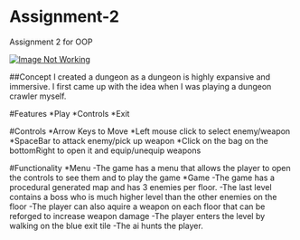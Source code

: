 # Assignment-2
Assignment 2 for OOP

[![Image Not Working](https://www.youtube.com/watch?v=_FNaDPkr68Q)](https://www.youtube.com/watch?v=FNaDPkr68Q)

##Concept
I created a dungeon as a dungeon is highly expansive and immersive.
I first came up with the idea when I was playing a dungeon crawler myself.

#Features
*Play
*Controls
*Exit

#Controls
*Arrow Keys to Move
*Left mouse click to select enemy/weapon
*SpaceBar to attack enemy/pick up weapon
*Click on the bag on the bottomRight to open it and equip/unequip weapons

#Functionality
*Menu
-The game has a menu that allows the player to open the controls to see them and to play the game
*Game
-The game has a procedural generated map and has 3 enemies per floor.
-The last level contains a boss who is much higher level than the other enemies on the floor
-The player can also aquire a weapon on each floor that can be reforged to increase weapon damage
-The player enters the level by walking on the blue exit tile
-The ai hunts the player.
